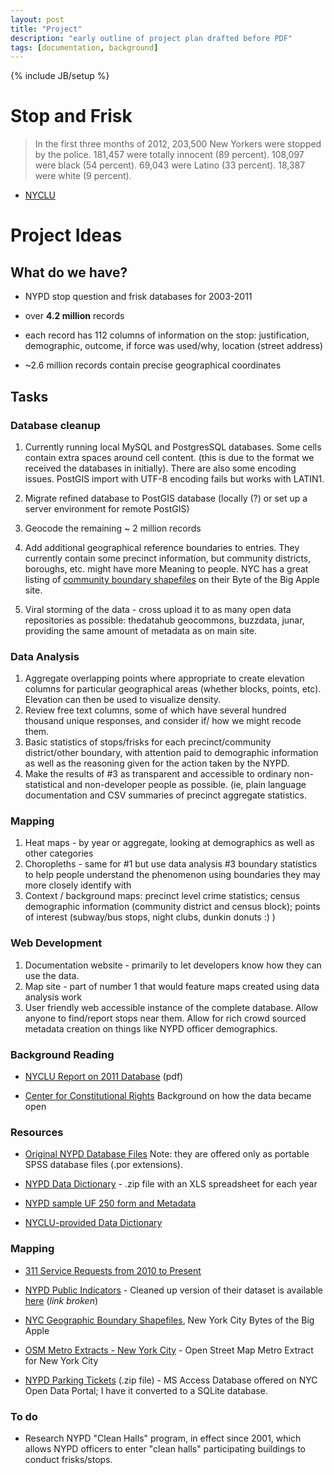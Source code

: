 ```yaml
---
layout: post
title: "Project"
description: "early outline of project plan drafted before PDF"
tags: [documentation, background]
---
```

{% include JB/setup %}

# Stop and Frisk

> In the first three months of 2012, 203,500 New Yorkers were stopped by the police.
> 181,457 were totally innocent (89 percent).
> 108,097 were black (54 percent).
> 69,043 were Latino (33 percent).
> 18,387 were white (9 percent).
- [NYCLU](http://www.nyclu.org/issues/racial-justice/stop-and-frisk-practices)
 
# Project Ideas

## What do we have? 

* NYPD stop question and frisk databases for 2003-2011
* over **4.2 million** records 
* each record has 112 columns of information on the stop: justification, demographic, outcome, if force was used/why, location (street address)

* ~2.6 million records contain precise geographical coordinates 

## Tasks

### Database cleanup 

1. Currently running local MySQL and PostgresSQL databases. Some cells contain extra spaces around cell content. (this is due to the format we received the databases in initially). There are also some encoding issues. PostGIS import with UTF-8 encoding fails but works with LATIN1. 

2. Migrate refined database to PostGIS database (locally (?) or set up a server environment for remote PostGIS)

3. Geocode the remaining ~ 2 million records

4. Add additional geographical reference boundaries to entries. They currently contain some precinct information, but community districts, boroughs, etc. might have more Meaning to people. NYC has a great listing of [community boundary shapefiles]() on their Byte of the Big Apple site. 

5. Viral storming of the data - cross upload it to as many open data repositories as possible: thedatahub geocommons, buzzdata, junar, providing the same amount of metadata as on main site.

### Data Analysis

1. Aggregate overlapping points where appropriate to create elevation columns for particular geographical areas (whether blocks, points, etc). Elevation can then be used to visualize density. 
2. Review free text columns, some of which have several hundred thousand unique responses, and consider if/ how we might recode them. 
3. Basic statistics of stops/frisks for each precinct/community district/other boundary, with attention paid to demographic information as well as the reasoning given for the action taken by the NYPD. 
4. Make the results of #3 as transparent and accessible to ordinary non-statistical and non-developer people as possible. (ie, plain language documentation and CSV summaries of precinct aggregate statistics. 

### Mapping 

1. Heat maps - by year or aggregate, looking at demographics as well as other categories
2. Choropleths - same for #1 but use data analysis #3 boundary statistics to help people understand the phenomenon using boundaries they may more closely identify with 
3. Context / background maps: precinct level crime statistics; census demographic information (community district and census block); points of interest (subway/bus stops, night clubs, dunkin donuts :) )


### Web Development 

1. Documentation website - primarily to let developers know how they can use the data.
2. Map site - part of number 1 that would feature maps created using data analysis work 
3. User friendly web accessible instance of the complete database. Allow anyone to find/report stops near them. Allow for rich crowd sourced metadata creation on things like NYPD officer demographics. 

     
### Background Reading

- [NYCLU Report on 2011 Database](http://www.nyclu.org/files/publications/NYCLU_2011_Stop-and-Frisk_Report.pdf) (pdf)

- [Center for Constitutional Rights](http://ccrjustice.org/ourcases/current-cases/floyd%2C-et-al.-v.-city-new-york%2C-et-al.) Background on how the data became open

### Resources

- [Original NYPD Database Files](http://www.nyc.gov/html/nypd/html/analysis_and_planning/stop_question_and_frisk_report.shtml) Note: they are offered only as portable SPSS database files (.por extensions).

- [NYPD Data Dictionary]() - .zip file with an XLS spreadsheet for each year

- [NYPD sample UF 250 form and Metadata](data/metadata/Stop-and-Frisk_metadata.pdf)

- [NYCLU-provided Data Dictionary](http://www.nyclu.org/content/stop-and-frisk-database)

### Mapping

- [311 Service Requests from 2010 to Present](http://nycopendata.socrata.com/)

- [NYPD Public Indicators](https://nycopendata.socrata.com/Public-Safety/NYPD-Public-Indicators/yts9-kmw9) - Cleaned up version of their dataset is available [here](/context/nypd-public-indicators.csv) (*link broken*)

- [NYC Geographic Boundary Shapefiles](http://www.nyc.gov/html/dcp/html/bytes/applbyte.shtml), New York City Bytes of the Big Apple
- [OSM Metro Extracts - New York City](http://metro.teczno.com/#new-york) - Open Street Map Metro Extract for New York City
- [NYPD Parking Tickets](https://nycopendata.socrata.com/api/file_data/euL63Q3X_Z0TWP4sSuxKWnoLLKs6f7we9a7rej4GD28?filename=Parking%2520Tickets.zip) (.zip file) - MS Access Database offered on NYC Open Data Portal; I have it converted to a SQLite database. 

 
### To do

- Research NYPD "Clean Halls" program, in effect since 2001, which allows NYPD officers to enter "clean halls" participating buildings to conduct frisks/stops.
